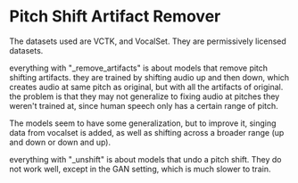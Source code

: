 # Pitch Shift Artifact Remover

The datasets used are VCTK, and VocalSet.  They are permissively licensed datasets.

everything with "_remove_artifacts" is about models that remove pitch shifting artifacts.
they are trained by shifting audio up and then down, which creates audio at same pitch as original, but with all the artifacts of original.
the problem is that they may not generalize to fixing audio at pitches they weren't trained at, since human speech only has a certain range of pitch.

The models seem to have some generalization, but to improve it, singing data from vocalset is added, as well as shifting across a broader range (up and down or down and up).

everything with "_unshift" is about models that undo a pitch shift.
They do not work well, except in the GAN setting, which is much slower to train.